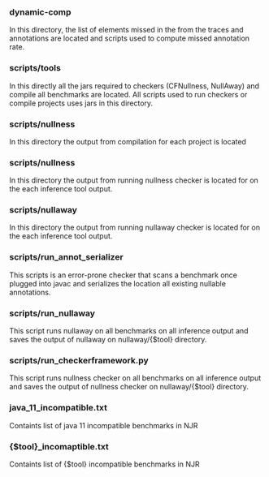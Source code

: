 ### dynamic-comp

In this directory, the list of elements missed in the from the traces and annotations are located and scripts used to compute missed annotation rate.

### scripts/tools

In this directly all the jars required to checkers (CFNullness, NullAway) and compile all benchmarks are located.
All scripts used to run checkers or compile projects uses jars in this directory.

### scripts/nullness
In this directory the output from compilation for each project is located

### scripts/nullness

In this directory the output from running nullness checker is located for on the each inference tool output.

### scripts/nullaway

In this directory the output from running nullaway checker is located for on the each inference tool output.

### scripts/run_annot_serializer

This scripts is an error-prone checker that scans a benchmark once plugged into javac and serializes the location all existing nullable annotations.

### scripts/run_nullaway

This script runs nullaway on all benchmarks on all inference output and saves the output of nullaway on nullaway/{$tool} directory.

### scripts/run_checkerframework.py

This script runs nullness checker on all benchmarks on all inference output and saves the output of nullness checker on nullaway/{$tool} directory.


### java_11_incompatible.txt
Containts list of java 11 incompatible benchmarks in NJR

### {$tool}_incomaptible.txt
Containts list of {$tool} incompatible benchmarks in NJR
